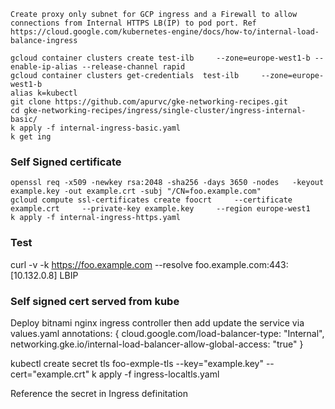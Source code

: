     Create proxy only subnet for GCP ingress and a Firewall to allow connections from Internal HTTPS LB(IP) to pod port. Ref https://cloud.google.com/kubernetes-engine/docs/how-to/internal-load-balance-ingress

    gcloud container clusters create test-ilb     --zone=europe-west1-b --enable-ip-alias --release-channel rapid
    gcloud container clusters get-credentials  test-ilb     --zone=europe-west1-b
    alias k=kubectl
    git clone https://github.com/apurvc/gke-networking-recipes.git
    cd gke-networking-recipes/ingress/single-cluster/ingress-internal-basic/
    k apply -f internal-ingress-basic.yaml
    k get ing
 ### Self Signed certificate   
 
    openssl req -x509 -newkey rsa:2048 -sha256 -days 3650 -nodes   -keyout example.key -out example.crt -subj "/CN=foo.example.com"
    gcloud compute ssl-certificates create foocrt     --certificate example.crt     --private-key example.key     --region europe-west1
    k apply -f internal-ingress-https.yaml
   
### Test
   
   curl -v -k https://foo.example.com --resolve foo.example.com:443:[10.132.0.8] LBIP 

### Self signed cert served from kube
   Deploy bitnami nginx ingress controller then add update the service via values.yaml
     annotations: {
    cloud.google.com/load-balancer-type: "Internal",
    networking.gke.io/internal-load-balancer-allow-global-access: "true"
  }

   kubectl create secret tls foo-exmple-tls --key="example.key" --cert="example.crt"
   k apply -f ingress-localtls.yaml

   Reference the secret in Ingress definitation 

